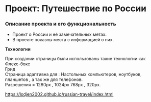 # Проект: Путешествие по России

### Описание проекта и его функциональность
* Проект о России и её замечательных метах.
* В проекте показны места с информацией о них.


**Технологии**

При создании страницы были использованы такие технологии как  
Флекс-бокс    
Грид  
Страница адаптивна для : Настольных компьютеров, ноутбуков, планшетов , а так же
для телефонов.  
Разрешения = 1280px , 1024px 768px , 320px.  


https://lodjen2002.github.io/russian-travel/index.html
